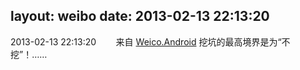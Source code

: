 layout: weibo
date: 2013-02-13 22:13:20
---
2013-02-13 22:13:20  &nbsp;&nbsp;&nbsp;&nbsp;&nbsp;&nbsp; 来自 <a href="http://app.weibo.com/t/feed/l4RWD" rel="nofollow">Weico.Android</a>
挖坑的最高境界是为“不挖”！…… ​​​
